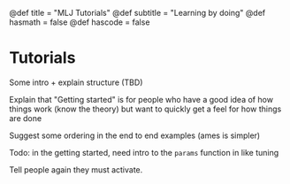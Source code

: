 @def title = "MLJ Tutorials"
@def subtitle = "Learning by doing"
@def hasmath = false
@def hascode = false

# Tutorials

Some intro + explain structure (TBD)

Explain that "Getting started" is for people who have a good idea of how things work (know the theory) but want to quickly get a feel for how things are done

Suggest some ordering in the end to end examples (ames is simpler)

Todo: in the getting started, need intro to the `params` function in like tuning

Tell people again they must activate.
